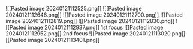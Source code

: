 ![[Pasted image 20240121112525.png]]
![[Pasted image 20240121112646.png]]
![[Pasted image 20240121112700.png]]
![[Pasted image 20240121112819.png]]
![[Pasted image 20240121112830.png]]
![[Pasted image 20240121112937.png]]
1st focus
![[Pasted image 20240121112952.png]]
2nd focus
![[Pasted image 20240121113020.png]]![[Pasted image 20240121113401.png]]
